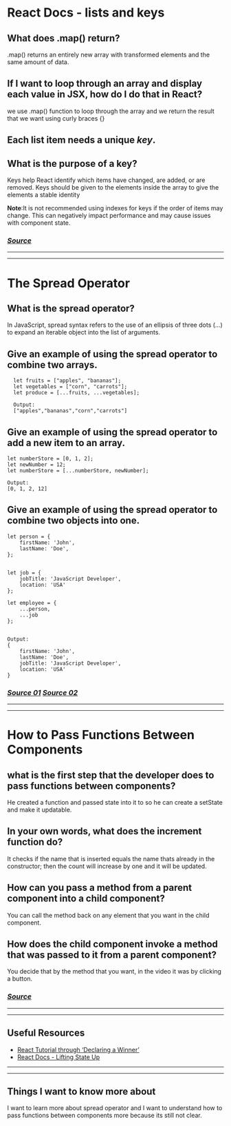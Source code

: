 # React Docs - lists and keys #

## What does .map() return? ##

.map() returns an entirely new array with transformed elements and the same amount of data.

## If I want to loop through an array and display each value in JSX, how do I do that in React? ##
we use .map() function to loop through the array and we return the result that we want using curly braces {}

## Each list item needs a unique *key*. ##

## What is the purpose of a key? ##
Keys help React identify which items have changed, are added, or are removed. Keys should be given to the elements inside the array to give the elements a stable identity

**Note**:It is not recommended using indexes for keys if the order of items may change. This can negatively impact performance and may cause issues with component state.

### *[Source](https://reactjs.org/docs/lists-and-keys.html)* ###

<hr>
<hr>

# The Spread Operator #

## What is the spread operator? ##
In JavaScript, spread syntax refers to the use of an ellipsis of three dots (…) to expand an iterable object into the list of arguments.

## Give an example of using the spread operator to combine two arrays. ##

``` 
  let fruits = ["apples", "bananas"];
  let vegetables = ["corn", "carrots"];
  let produce = [...fruits, ...vegetables];
  
  Output:
  ["apples","bananas","corn","carrots"]
  ```

## Give an example of using the spread operator to add a new item to an array. ##

```
let numberStore = [0, 1, 2];
let newNumber = 12;
let numberStore = [...numberStore, newNumber];

Output:
[0, 1, 2, 12]
```

## Give an example of using the spread operator to combine two objects into one. ##

```
let person = {
    firstName: 'John',
    lastName: 'Doe',
};


let job = {
    jobTitle: 'JavaScript Developer',
    location: 'USA'
};

let employee = {
    ...person,
    ...job
};


Output:
{
    firstName: 'John',
    lastName: 'Doe',
    jobTitle: 'JavaScript Developer',
    location: 'USA'
}
```

### *[Source 01](https://medium.com/coding-at-dawn/how-to-use-the-spread-operator-in-javascript-b9e4a8b06fab)* *[Source 02](https://www.javascripttutorial.net/es6/javascript-spread/ )* ###

<hr>
<hr>

# How to Pass Functions Between Components #

## what is the first step that the developer does to pass functions between components? ##
He created a function and passed state into it to so he can create a setState and make it updatable.

## In your own words, what does the increment function do? ##
It checks if the name that is inserted equals the name thats already in the constructor; then the count will increase by one and it will be updated.

## How can you pass a method from a parent component into a child component? ##
You can call the method back on any element that you want in the child component.

## How does the child component invoke a method that was passed to it from a parent component? ##
You decide that by the method that you want, in the video it was by clicking a button.

### *[Source ](https://www.youtube.com/watch?v=c05OL7XbwXU)* ###

<hr>
<hr>

## Useful Resources ##

- [React Tutorial through ‘Declaring a Winner’](https://reactjs.org/tutorial/tutorial.html)
- [React Docs - Lifting State Up](https://reactjs.org/tutorial/tutorial.html)

<hr>
<hr>

## Things I want to know more about
I want to learn more about spread operator and I want to understand how to pass functions between components more because its still not clear.
